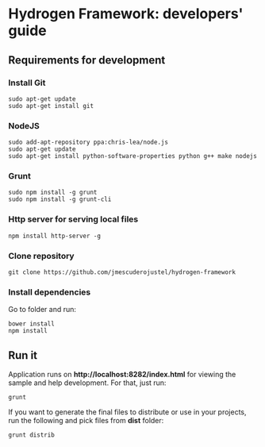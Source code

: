 # Hydrogen Framework: developers' guide

## Requirements for development

### Install Git

    sudo apt-get update
    sudo apt-get install git

### NodeJS

    sudo add-apt-repository ppa:chris-lea/node.js
    sudo apt-get update
    sudo apt-get install python-software-properties python g++ make nodejs
    
### Grunt

    sudo npm install -g grunt
    sudo npm install -g grunt-cli
    
### Http server for serving local files

    npm install http-server -g
    
### Clone repository

    git clone https://github.com/jmescuderojustel/hydrogen-framework
    
### Install dependencies
    
Go to folder and run:
    
    bower install
    npm install
    
## Run it

Application runs on **http://localhost:8282/index.html** for viewing the sample and help development. For that, just run:

    grunt
    
If you want to generate the final files to distribute or use in your projects, run the following and pick files from **dist** folder:

    grunt distrib